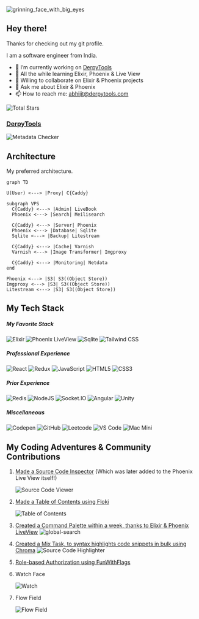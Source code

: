 ![grinning_face_with_big_eyes](https://github.com/derpycoder/derpycoder/assets/25662120/d6ed008f-029d-4e72-bd21-4801648281cf)

## Hey there!
Thanks for checking out my git profile.

I am a software engineer from India.

- 🔭 I’m currently working on [DerpyTools](https://github.com/derpycoder/derpy_tools)
- 🌱 All the while learning Elixir, Phoenix & Live View
- 👯 Willing to collaborate on Elixir & Phoenix projects
- 💬 Ask me about Elixir & Phoenix
- 📫 How to reach me: abhijit@derpytools.com

![Total Stars](https://img.shields.io/github/stars/derpycoder?style=for-the-badge)

### [DerpyTools](https://github.com/derpycoder/derpy_tools)

![Metadata Checker](https://github.com/derpycoder/derpycoder/assets/25662120/5194e6cd-aa83-4890-ac71-d5e81072a1c5)

## Architecture
My preferred architecture.

```mermaid
graph TD

U(User) <---> |Proxy| C{Caddy}

subgraph VPS
  C{Caddy} <---> |Admin| LiveBook
  Phoenix <---> |Search| Meilisearch

  C{Caddy} <---> |Server| Phoenix
  Phoenix <---> |Database| Sqlite
  Sqlite <---> |Backup| Litestream

  C{Caddy} <---> |Cache| Varnish
  Varnish <---> |Image Transformer| Imgproxy

  C{Caddy} <---> |Monitoring| Netdata
end

Phoenix <---> |S3| S3((Object Store))
Imgproxy <---> |S3| S3((Object Store))
Litestream <---> |S3| S3((Object Store))
```

## My Tech Stack

##### My Favorite Stack
![Elixir](https://img.shields.io/badge/Elixir-4B275F?style=for-the-badge&logo=elixir&logoColor=white)
![Phoenix LiveView](https://img.shields.io/badge/-Phoenix%20LiveView-orange?style=for-the-badge&logo=elixir)
![Sqlite](https://img.shields.io/badge/SQLite-07405E?style=for-the-badge&logo=sqlite&logoColor=white)
![Tailwind CSS](https://img.shields.io/badge/Tailwind_CSS-38B2AC?style=for-the-badge&logo=tailwind-css&logoColor=white)

##### Professional Experience
![React](https://img.shields.io/badge/React-20232A?style=for-the-badge&logo=react&logoColor=61DAFB)
![Redux](https://img.shields.io/badge/Redux-593D88?style=for-the-badge&logo=redux&logoColor=white)
![JavaScript](https://img.shields.io/badge/JavaScript-323330?style=for-the-badge&logo=javascript&logoColor=F7DF1E)
![HTML5](https://img.shields.io/badge/HTML5-E34F26?style=for-the-badge&logo=html5&logoColor=white)
![CSS3](https://img.shields.io/badge/CSS3-1572B6?style=for-the-badge&logo=css3&logoColor=white)

##### Prior Experience
![Redis](https://img.shields.io/badge/redis-CC0000.svg?&style=for-the-badge&logo=redis&logoColor=white)
![NodeJS](https://img.shields.io/badge/Node%20js-339933?style=for-the-badge&logo=nodedotjs&logoColor=white)
![Socket.IO](https://img.shields.io/badge/Socket.io-010101?&style=for-the-badge&logo=Socket.io&logoColor=white)
![Angular](https://img.shields.io/badge/Angular-DD0031?style=for-the-badge&logo=angular&logoColor=white)
![Unity](https://img.shields.io/badge/Unity-100000?style=for-the-badge&logo=unity&logoColor=white)

##### Miscellaneous
![Codepen](https://img.shields.io/badge/Codepen-000000?style=for-the-badge&logo=codepen&logoColor=white)
![GitHub](https://img.shields.io/badge/GitHub-100000?style=for-the-badge&logo=github&logoColor=white)
![Leetcode](https://img.shields.io/badge/-LeetCode-FFA116?style=for-the-badge&logo=LeetCode&logoColor=black)
![VS Code](https://img.shields.io/badge/VSCode-0078D4?style=for-the-badge&logo=visual%20studio%20code&logoColor=white)
![Mac Mini](https://img.shields.io/badge/apple%20silicon-333333?style=for-the-badge&logo=apple&logoColor=white)


## My Coding Adventures & Community Contributions

1. [Made a Source Code Inspector](https://elixirforum.com/t/made-a-source-code-inspector-useful-in-big-projects-or-large-teams/56792?u=derpycoder) (Which was later added to the Phoenix Live View itself!)
   
   ![Source Code Viewer](https://github.com/derpycoder/derpycoder/assets/25662120/96c39b8b-b391-4a2d-8a2d-fd1a5ba33ee3)
2. [Made a Table of Contents using Floki](https://elixirforum.com/t/i-created-table-of-contents-using-floki-with-header-nesting-how-to-simplify-the-logic/57501/12?u=derpycoder)
   
   ![Table of Contents](https://github.com/derpycoder/derpycoder/assets/25662120/0a70cb29-439f-40c7-bcdc-50ce7b8914ca)
3. [Created a Command Palette within a week, thanks to Elixir & Phoenix LiveView](https://elixirforum.com/t/created-a-command-palette-within-a-week-thanks-to-elixir-phoenix-liveview/57769)
   ![global-search](https://github.com/derpycoder/derpycoder/assets/25662120/6569bef4-03b0-4679-8498-afe3ccadf1a5)
   
5. [Created a Mix Task, to syntax highlights code snippets in bulk using Chroma](https://elixirforum.com/t/created-a-mix-task-to-syntax-highlights-code-snippets-in-bulk-using-chroma/57878)
   ![Source Code Highlighter](https://github.com/derpycoder/derpycoder/assets/25662120/3c734994-fe44-4a4a-90eb-c601c1774854)

6. [Role-based Authorization using FunWithFlags](https://elixirforum.com/t/phx-gen-auth-and-role-based-authentication/49428/8?u=derpycoder)

7. Watch Face

   ![Watch](https://github.com/derpycoder/derpycoder/assets/25662120/d22d5016-f1c5-45d3-b347-38f479c6f489)
   
9. Flow Field

   ![Flow Field](https://github.com/derpycoder/derpycoder/assets/25662120/5d25b837-ac48-4b54-8f27-205da616a91c)


